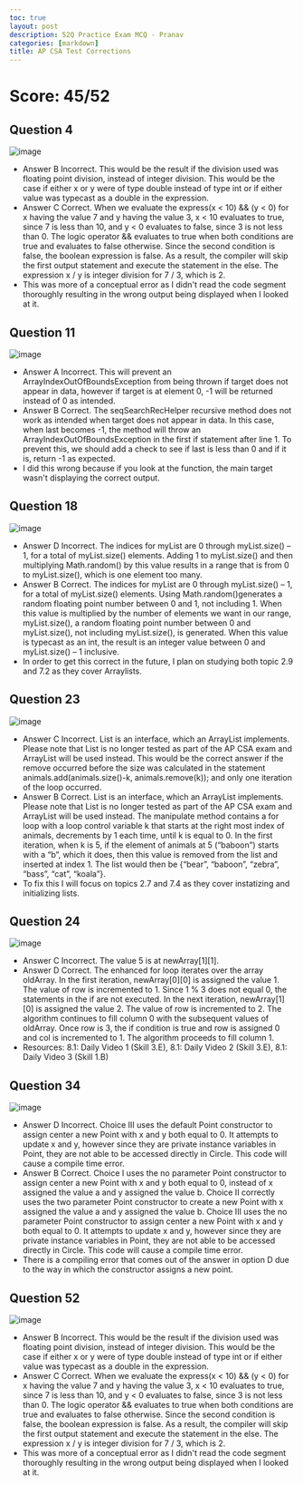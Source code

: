 ```yaml
---
toc: true
layout: post
description: 52Q Practice Exam MCQ - Pranav
categories: [markdown]
title: AP CSA Test Corrections
---
```


# Score: 45/52

## Question 4
![image](https://user-images.githubusercontent.com/89223545/200725027-0ddd3aa8-0d29-4558-9c75-8b4461577e9d.png)
- Answer B
Incorrect. This would be the result if the division used was floating point division, instead of integer division. This would be the case if either x or y were of type double instead of type int or if either value was typecast as a double in the expression.
- Answer C
Correct. When we evaluate the express(x < 10) && (y < 0) for x having the value 7 and y having the value 3, x < 10 evaluates to true, since 7 is less than 10, and y < 0 evaluates to false, since 3 is not less than 0. The logic operator && evaluates to true when both conditions are true and evaluates to false otherwise. Since the second condition is false, the boolean expression is false. As a result, the compiler will skip the first output statement and execute the statement in the else. The expression x / y is integer division for 7 / 3, which is 2.
- This was more of a conceptual error as I didn't read the code segment thoroughly resulting in the wrong output being displayed when I looked at it.

## Question 11
![image](https://user-images.githubusercontent.com/89223545/200725117-f9e4cab8-ced9-4abd-88bd-9ad28380872b.png)
- Answer A
Incorrect. This will prevent an ArrayIndexOutOfBoundsException from being thrown if target does not appear in data, however if target is at element 0, -1 will be returned instead of 0 as intended.
- Answer B
Correct. The seqSearchRecHelper recursive method does not work as intended when target does not appear in data. In this case, when last becomes -1, the method will throw an ArrayIndexOutOfBoundsException in the first if statement after line 1. To prevent this, we should add a check to see if last is less than 0 and if it is, return -1 as expected.
- I did this wrong because if you look at the function, the main target wasn't displaying the correct output.

## Question 18
![image](https://user-images.githubusercontent.com/89223545/200725184-acda4587-ef65-442a-ae74-871fd7f26cdb.png)
- Answer D
Incorrect. The indices for myList are 0 through myList.size() – 1, for a total of myList.size() elements. Adding 1 to myList.size() and then multiplying Math.random() by this value results in a range that is from 0 to myList.size(), which is one element too many.
- Answer B
Correct. The indices for myList are 0 through myList.size() – 1, for a total of myList.size() elements. Using Math.random()generates a random floating point number between 0 and 1, not including 1. When this value is multiplied by the number of elements we want in our range, myList.size(), a random floating point number between 0 and myList.size(), not including myList.size(), is generated. When this value is typecast as an int, the result is an integer value between 0 and myList.size() – 1 inclusive.
- In order to get this correct in the future, I plan on studying both topic 2.9 and 7.2 as they cover Arraylists.

## Question 23
![image](https://user-images.githubusercontent.com/89223545/200725250-216fe022-a538-49a8-b9da-131f201e6045.png)
- Answer C
Incorrect. List is an interface, which an ArrayList implements. Please note that List is no longer tested as part of the AP CSA exam and ArrayList will be used instead. This would be the correct answer if the remove occurred before the size was calculated in the statement animals.add(animals.size()-k, animals.remove(k)); and only one iteration of the loop occurred.
- Answer B
Correct. List is an interface, which an ArrayList implements. Please note that List is no longer tested as part of the AP CSA exam and ArrayList will be used instead. The manipulate method contains a for loop with a loop control variable k that starts at the right most index of animals, decrements by 1 each time, until k is equal to 0. In the first iteration, when k is 5, if the element of animals at 5 (“baboon”) starts with a “b”, which it does, then this value is removed from the list and inserted at index 1. The list would then be {“bear”, “baboon”, “zebra”, “bass”, “cat”, “koala”}. 
- To fix this I will focus on topics 2.7 and 7.4 as they cover instatizing and initializing lists.

## Question 24
![image](https://user-images.githubusercontent.com/89223545/200725281-c7e46bb6-4757-42da-9f65-dcc58a5c135a.png)
- Answer C
Incorrect. The value 5 is at newArray[1][1].
- Answer D
Correct. The enhanced for loop iterates over the array oldArray. In the first iteration, newArray[0][0] is assigned the value 1. The value of row is incremented to 1. Since 1 % 3 does not equal 0, the statements in the if are not executed. In the next iteration, newArray[1][0] is assigned the value 2. The value of row is incremented to 2. The algorithm continues to fill column 0 with the subsequent values of oldArray. Once row is 3, the if condition is true and row is assigned 0 and col is incremented to 1. The algorithm proceeds to fill column 1. 
- Resources: 8.1: Daily Video 1 (Skill 3.E), 8.1: Daily Video 2 (Skill 3.E), 8.1: Daily Video 3 (Skill 1.B)

## Question 34
![image](https://user-images.githubusercontent.com/89223545/200725349-c765eeb1-f822-413c-8a52-2f73740eb48c.png)
- Answer D
Incorrect. Choice III uses the default Point constructor to assign center a new Point with x and y both equal to 0. It attempts to update x and y, however since they are private instance variables in Point, they are not able to be accessed directly in Circle. This code will cause a compile time error.
- Answer B
Correct. Choice I uses the no parameter Point constructor to assign center a new Point with x and y both equal to 0, instead of x assigned the value a and y assigned the value b. Choice II correctly uses the two parameter Point constructor to create a new Point with x assigned the value a and y assigned the value b. Choice III uses the no parameter Point constructor to assign center a new Point with x and y both equal to 0. It attempts to update x and y, however since they are private instance variables in Point, they are not able to be accessed directly in Circle. This code will cause a compile time error.
- There is a compiling error that comes out of the answer in option D due to the way in which the constructor assigns a new point.

## Question 52
![image](https://user-images.githubusercontent.com/89223545/200725027-0ddd3aa8-0d29-4558-9c75-8b4461577e9d.png)
- Answer B
Incorrect. This would be the result if the division used was floating point division, instead of integer division. This would be the case if either x or y were of type double instead of type int or if either value was typecast as a double in the expression.
- Answer C
Correct. When we evaluate the express(x < 10) && (y < 0) for x having the value 7 and y having the value 3, x < 10 evaluates to true, since 7 is less than 10, and y < 0 evaluates to false, since 3 is not less than 0. The logic operator && evaluates to true when both conditions are true and evaluates to false otherwise. Since the second condition is false, the boolean expression is false. As a result, the compiler will skip the first output statement and execute the statement in the else. The expression x / y is integer division for 7 / 3, which is 2.
- This was more of a conceptual error as I didn't read the code segment thoroughly resulting in the wrong output being displayed when I looked at it.